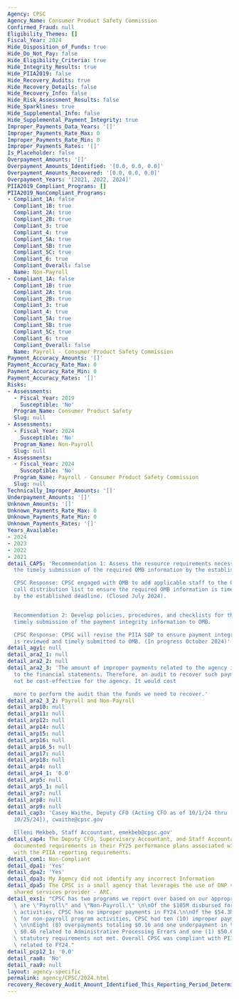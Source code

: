 ```yaml
---
Agency: CPSC
Agency_Name: Consumer Product Safety Commission
Confirmed_Fraud: null
Eligibility_Themes: []
Fiscal_Year: 2024
Hide_Disposition_of_Funds: true
Hide_Do_Not_Pay: false
Hide_Eligibility_Criteria: true
Hide_Integrity_Results: true
Hide_PIIA2019: false
Hide_Recovery_Audits: true
Hide_Recovery_Details: false
Hide_Recovery_Info: false
Hide_Risk_Assessment_Results: false
Hide_Sparklines: true
Hide_Supplemental_Info: false
Hide_Supplemental_Payment_Integrity: true
Improper_Payments_Data_Years: '[]'
Improper_Payments_Rate_Max: 0
Improper_Payments_Rate_Min: 0
Improper_Payments_Rates: '[]'
Is_Placeholder: false
Overpayment_Amounts: '[]'
Overpayment_Amounts_Identified: '[0.0, 0.0, 0.0]'
Overpayment_Amounts_Recovered: '[0.0, 0.0, 0.0]'
Overpayment_Years: '[2021, 2022, 2024]'
PIIA2019_Compliant_Programs: []
PIIA2019_NonCompliant_Programs:
- Compliant_1A: false
  Compliant_1B: true
  Compliant_2A: true
  Compliant_2B: true
  Compliant_3: true
  Compliant_4: true
  Compliant_5A: true
  Compliant_5B: true
  Compliant_5C: true
  Compliant_6: true
  Compliant_Overall: false
  Name: Non-Payroll
- Compliant_1A: false
  Compliant_1B: true
  Compliant_2A: true
  Compliant_2B: true
  Compliant_3: true
  Compliant_4: true
  Compliant_5A: true
  Compliant_5B: true
  Compliant_5C: true
  Compliant_6: true
  Compliant_Overall: false
  Name: Payroll - Consumer Product Safety Commission
Payment_Accuracy_Amounts: '[]'
Payment_Accuracy_Rate_Max: 0
Payment_Accuracy_Rate_Min: 0
Payment_Accuracy_Rates: '[]'
Risks:
- Assessments:
  - Fiscal_Year: 2019
    Susceptible: 'No'
  Program_Name: Consumer Product Safety
  Slug: null
- Assessments:
  - Fiscal_Year: 2024
    Susceptible: 'No'
  Program_Name: Non-Payroll
  Slug: null
- Assessments:
  - Fiscal_Year: 2024
    Susceptible: 'No'
  Program_Name: Payroll - Consumer Product Safety Commission
  Slug: null
Technically_Improper_Amounts: '[]'
Underpayment_Amounts: '[]'
Unknown_Amounts: '[]'
Unknown_Payments_Rate_Max: 0
Unknown_Payments_Rate_Min: 0
Unknown_Payments_Rates: '[]'
Years_Available:
- 2024
- 2023
- 2022
- 2021
detail_CAP5: 'Recommendation 1: Assess the resource requirements necessary to ensure
  the timely submission of the required OMB information by the established deadline.

  CPSC Response: CPSC engaged with OMB to add applicable staff to the OMB annual data
  call distribution list to ensure the required OMB information is timely submitted
  by the established deadline. (Closed July 2024).


  Recommendation 2: Develop policies, procedures, and checklists for the review and
  timely submission of the payment integrity information to OMB.

  CPSC Response: CPSC will revise the PIIA SOP to ensure payment integrity information
  is reviewed and timely submitted to OMB. (In progress October 2024)'
detail_agy1: null
detail_ara2_1: null
detail_ara2_2: null
detail_ara2_3: 'The amount of improper payments related to the agency is immaterial
  to the financial statements. Therefore, an audit to recover such payments would
  not be cost-effective for the agency. It would cost

  more to perform the audit than the funds we need to recover.'
detail_ara2_3_2: Payroll and Non-Payroll
detail_arp10: null
detail_arp11: null
detail_arp12: null
detail_arp14: null
detail_arp15: null
detail_arp16: null
detail_arp16_5: null
detail_arp17: null
detail_arp18: null
detail_arp4: null
detail_arp4_1: '0.0'
detail_arp5: null
detail_arp5_1: null
detail_arp7: null
detail_arp8: null
detail_arp9: null
detail_cap3: 'Casey Waithe, Deputy CFO (Acting CFO as of 10/1/24 thru [at minimum
  10/25/24]), cwaithe@cpsc.gov

  Elleni Mekbeb, Staff Accountant, emekbeb@cpsc.gov'
detail_cap4: The Deputy CFO, Supervisory Accountant, and Staff Accountant will have
  documented requirements in their FY25 performance plans associated with complying
  with the PIIA reporting requirements.
detail_com1: Non-Compliant
detail_dpa1: 'Yes'
detail_dpa2: 'Yes'
detail_dpa3: My Agency did not identify any incorrect Information
detail_dpa5: The CPSC is a small agency that leverages the use of DNP via the financial
  shared services provider - ARC.
detail_exs1: "CPSC has two programs we report over based on our appropriations which\
  \ are \"Payroll\" and \"Non-Payroll.\" \n\nOf the $105M disbursed for payroll program\
  \ activities, CPSC has no improper payments in FY24.\n\nOf the $54.3M disbursed\
  \ for non-payroll program activities, CPSC had ten (10) improper payments in FY24:\
  \ \n\nEight (8) overpayments totaling $0.16 and one underpayment in the amount of\
  \ $0.46 related to Administrative Processing Errors and one (1) $50.00 related to\
  \ statutory requirements not met. Overall CPSC was compliant with PIIA reporting\
  \ related to FY24."
detail_pcp12_1: '0.0'
detail_raa8: 'No'
detail_raa9: null
layout: agency-specific
permalink: agency/CPSC/2024.html
recovery_Recovery_Audit_Amount_Identified_This_Reporting_Period_Determined_Not_Collectable_Rate: 0.0
---
```


